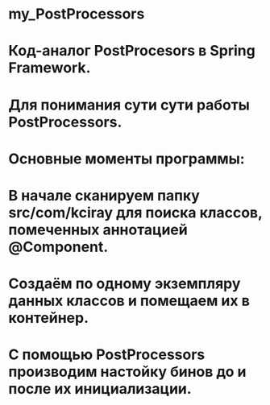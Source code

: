 # my_PostProcessors
# Код-аналог PostProcesors в Spring Framework.

# Для понимания сути сути работы PostProcessors.

# Основные моменты программы:
# В начале сканируем папку src/com/kciray для поиска классов, помеченных аннотацией @Component.
# Создаём по одному экземпляру данных классов и помещаем их в контейнер.
# С помощью PostProcessors  производим настойку бинов до и после их инициализации.
